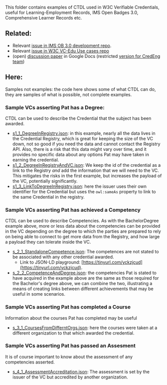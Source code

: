 This folder contains examples of CTDL used in W3C Verifiable Credentials, useful for Learning-Employment Records, IMS Open Badges 3.0, Comprehensive Learner Records etc.

## Related:

* Relevant [issue in IMS OB 3.0 development repo](https://github.com/IMSGlobal/openbadges-specification/issues/330).
* Relevant [issue in W3C VC-Edu Use cases repo](https://github.com/w3c-ccg/vc-ed-use-cases/issues/6)
* (open) [discussion paper](https://docs.google.com/document/d/1Ei7uxTeLs_vQPtMpRPx4KVZ-nQ46ySUlXpF1nzhgJUM/edit?usp=sharing) in Google Docs (restricted [version for CredEng team](https://docs.google.com/document/d/1Vp44CutM0oTKNN5gp1DKPe5sJri9rDfh5ItmFLokovg/edit#heading=h.i33feeiez3el))

## Here:
Samples not examples: the code here shows some of what CTDL can do, they are samples of what is possible, not complete examples.

### Sample VCs asserting Pat has a Degree:
CTDL can be used to describe the Credential that the subject has been awarded.

* [s1_1_DegreeInRegistry.json](s1_1_DegreeInRegistry.json): in this example, nearly all the data lives in the Credential Registry, which is great for keeping the size of the VC down, not so good if you need the data and cannot contact the Registry API. Also, there is a risk that this data might vary over time, and it provides no specific data about any options Pat may have taken in earning the credential.
* [s1_2_DegreeInRegistryAndVC.json](s1_2_DegreeInRegistryAndVC.json): We keep the id of the credential as a link to the Registry _and_ add the information that we will need to the VC. This mitigates the risks in the first example, but increases the payload of the VC, potentially significantly.
* [s1_3_LinkToDegreeInRegistry.json](s1_3_LinkToDegreeInRegistry.json): here the issuer uses their own identifier for the Credential but uses the `owl:sameAs` property to link to the same Credential in the registry.

### Sample VCs asserting Pat has achieved a Competency
CTDL can be used to describe Competencies. As with the BachelorDegree example above, more or less data about the competencies can be provided in the VC depending on the degree to which the parties are prepared to rely on being able to connect to get more data from the Registry, and how large a payload they can tolerate inside the VC.

* [s_2_1_StandaloneCompetence.json](s_2_1_StandaloneCompetence.json): The competences are not stated to be associated with any other credential awarded.
  *  Link to JSON-LD playground: [https://tinyurl.com/yckzjcud](https://tinyurl.com/yckzjcud).
* [s_2_2_CompetenceAndDegree.json](s_2_2_CompetenceAndDegree.json): the competencies Pat is stated to have acquired in the example above are the same as those required for the Bachelor's degree above, we can combine the two, illustrating a means of creating links between different achievements that may be useful in some scenarios.

### Sample VCs asserting Pat has completed a Course
Information about the courses Pat has completed may be useful

* [s_3_1_CoursesFromDifferntOrgs.json](s_3_1_CoursesFromDifferntOrgs.json): here the courses were taken at a different organization to that which awarded the credential.

### Sample VCs asserting Pat has passed an Assesment
It is of course important to know about the assessment of any competencies asserted.

* [s_4_1_AssessmentAccreditation.json](s_4_1_AssessmentAccreditation.json): The assessment is set by the issuer of the VC but accredited by another organization.
